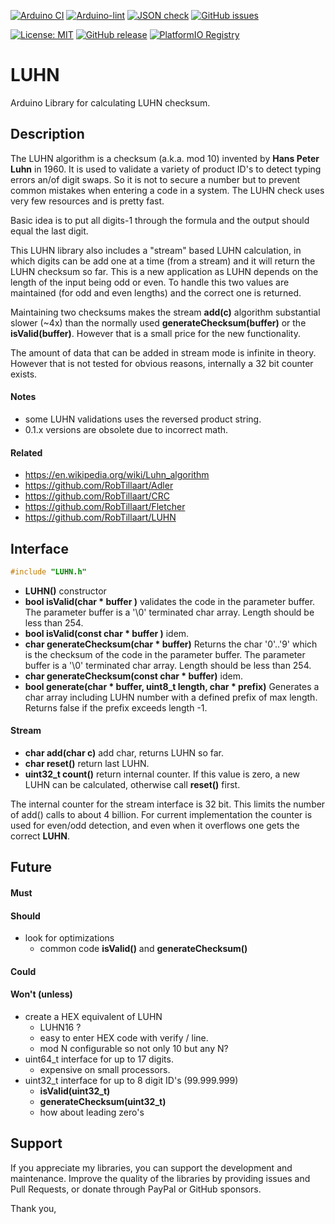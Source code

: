 
[![Arduino CI](https://github.com/RobTillaart/LUHN/workflows/Arduino%20CI/badge.svg)](https://github.com/marketplace/actions/arduino_ci)
[![Arduino-lint](https://github.com/RobTillaart/LUHN/actions/workflows/arduino-lint.yml/badge.svg)](https://github.com/RobTillaart/LUHN/actions/workflows/arduino-lint.yml)
[![JSON check](https://github.com/RobTillaart/LUHN/actions/workflows/jsoncheck.yml/badge.svg)](https://github.com/RobTillaart/LUHN/actions/workflows/jsoncheck.yml)
[![GitHub issues](https://img.shields.io/github/issues/RobTillaart/LUHN.svg)](https://github.com/RobTillaart/LUHN/issues)

[![License: MIT](https://img.shields.io/badge/license-MIT-green.svg)](https://github.com/RobTillaart/LUHN/blob/master/LICENSE)
[![GitHub release](https://img.shields.io/github/release/RobTillaart/LUHN.svg?maxAge=3600)](https://github.com/RobTillaart/LUHN/releases)
[![PlatformIO Registry](https://badges.registry.platformio.org/packages/robtillaart/library/LUHN.svg)](https://registry.platformio.org/libraries/robtillaart/LUHN)


# LUHN

Arduino Library for calculating LUHN checksum.


## Description

The LUHN algorithm is a checksum (a.k.a. mod 10) invented by **Hans Peter Luhn** in 1960. 
It is used to validate a variety of product ID's to detect typing errors an/of digit swaps.
So it is not to secure a number but to prevent common mistakes when entering a code in a system.
The LUHN check uses very few resources and is pretty fast. 

Basic idea is to put all digits-1 through the formula and the output should equal the last digit.

This LUHN library also includes a "stream" based LUHN calculation, in which digits can be add 
one at a time (from a stream) and it will return the LUHN checksum so far.
This is a new application as LUHN depends on the length of the input being odd or even.
To handle this two values are maintained (for odd and even lengths) and the correct one is returned.

Maintaining two checksums makes the stream **add(c)** algorithm substantial slower (~4x) than 
the normally used **generateChecksum(buffer)** or the **isValid(buffer)**. 
However that is a small price for the new functionality.

The amount of data that can be added in stream mode is infinite in theory.
However that is not tested for obvious reasons, internally a 32 bit counter exists.


#### Notes

- some LUHN validations uses the reversed product string.
- 0.1.x versions are obsolete due to incorrect math.


#### Related

- https://en.wikipedia.org/wiki/Luhn_algorithm
- https://github.com/RobTillaart/Adler
- https://github.com/RobTillaart/CRC
- https://github.com/RobTillaart/Fletcher
- https://github.com/RobTillaart/LUHN


## Interface

```cpp
#include "LUHN.h"
```

- **LUHN()** constructor
- **bool isValid(char \* buffer )** validates the code in the parameter buffer. 
The parameter buffer is a '\0' terminated char array. Length should be less than 254.
- **bool isValid(const char \* buffer )** idem.
- **char generateChecksum(char \* buffer)**
Returns the char '0'..'9' which is the checksum of the code in the parameter buffer.
The parameter buffer is a '\0' terminated char array. Length should be less than 254.
- **char generateChecksum(const char \* buffer)** idem.
- **bool generate(char \* buffer, uint8_t length, char \* prefix)**
Generates a char array including LUHN number with a defined prefix of max length.
Returns false if the prefix exceeds length -1.


#### Stream

- **char add(char c)** add char, returns LUHN so far.
- **char reset()** return last LUHN.
- **uint32_t count()** return internal counter.
If this value is zero, a new LUHN can be calculated, otherwise call **reset()** first.

The internal counter for the stream interface is 32 bit.
This limits the number of add() calls to about 4 billion.
For current implementation the counter is used for even/odd detection,
and even when it overflows one gets the correct **LUHN**.


## Future

#### Must

#### Should

- look for optimizations
  - common code **isValid()** and **generateChecksum()**

#### Could

#### Won't (unless)

- create a HEX equivalent of LUHN
  - LUHN16 ?
  - easy to enter HEX code with verify / line.
  - mod N configurable so not only 10 but any N?
- uint64_t interface for up to 17 digits.
  - expensive on small processors.
- uint32_t interface for up to 8 digit ID's (99.999.999)
  - **isValid(uint32_t)**
  - **generateChecksum(uint32_t)**
  - how about leading zero's


## Support

If you appreciate my libraries, you can support the development and maintenance.
Improve the quality of the libraries by providing issues and Pull Requests, or
donate through PayPal or GitHub sponsors.

Thank you,


